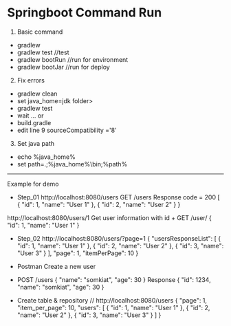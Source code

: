 # Springboot Command Run

1. Basic command
* gradlew
* gradlew test      //test
* gradlew bootRun   //run for environment
* gradlew bootJar   //run for deploy 

2. Fix errors
* gradlew clean
* set java_home=<location java>jdk folder>
* gradlew test 
* wait ...
or
* build.gradle
* edit line 9 sourceCompatibility ='8'

3. Set java path
* echo %java_home%
* set path=.;%java_home%\bin;%path%

---------------------------------------------------------

Example for demo

* Step_01
http://localhost:8080/users
GET /users
Response code = 200
[
    {
        "id": 1,
        "name": "User 1"
    },
    {
        "id": 2,
        "name": "User 2"
    }
}

http://localhost:8080/users/1
Get user information with id + GET /user/<id>
{
    "id": 1,
    "name": "User 1"
}

* Step_02
http://localhost:8080/users/?page=1
{
  "usersResponseList": [
    {
      "id": 1,
      "name": "User 1"
    },
    {
      "id": 2,
      "name": "User 2"
    },
    {
      "id": 3,
      "name": "User 3"
    }
  ],
  "page": 1,
  "itemPerPage": 10
}

* Postman
Create a new user
+ POST /users
{
    "name": "somkiat",
    "age": 30
}
Response
{
    "id": 1234,
    "name": "somkiat",
    "age": 30
}

* Create table & repository
// http://localhost:8080/users
{
  "page": 1,
  "item_per_page": 10,
  "users": [
    {
      "id": 1,
      "name": "User 1"
    },
    {
      "id": 2,
      "name": "User 2"
    },
    {
      "id": 3,
      "name": "User 3"
    }
  ]
}